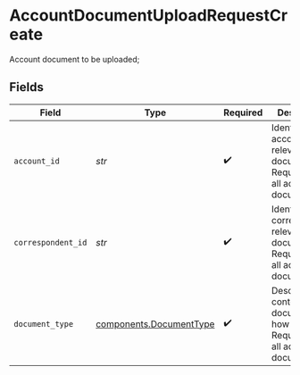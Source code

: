 # AccountDocumentUploadRequestCreate

Account document to be uploaded;


## Fields

| Field                                                                                       | Type                                                                                        | Required                                                                                    | Description                                                                                 | Example                                                                                     |
| ------------------------------------------------------------------------------------------- | ------------------------------------------------------------------------------------------- | ------------------------------------------------------------------------------------------- | ------------------------------------------------------------------------------------------- | ------------------------------------------------------------------------------------------- |
| `account_id`                                                                                | *str*                                                                                       | :heavy_check_mark:                                                                          | Identifies the account relevant to the document; Required for all account documents         | 01HCZ4ZE2248BR4SC6DE5KFF8S                                                                  |
| `correspondent_id`                                                                          | *str*                                                                                       | :heavy_check_mark:                                                                          | Identifies the correspondent relevant to the document; Required for all account documents   | 01HPMZZM6RKMVZA1JQ63RQKJRP                                                                  |
| `document_type`                                                                             | [components.DocumentType](../../models/components/documenttype.md)                          | :heavy_check_mark:                                                                          | Describes the contents of a document and how it is used; Required for all account documents | FDIC_SWEEP_PROGRAM_AGREEMENT                                                                |